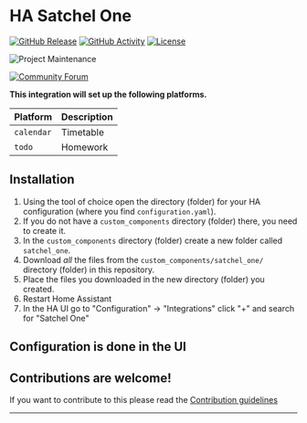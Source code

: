 # HA Satchel One

[![GitHub Release][releases-shield]][releases]
[![GitHub Activity][commits-shield]][commits]
[![License][license-shield]](LICENSE)

![Project Maintenance][maintenance-shield]

[![Community Forum][forum-shield]][forum]


**This integration will set up the following platforms.**

Platform | Description
-- | --
`calendar` | Timetable
`todo` | Homework

## Installation

1. Using the tool of choice open the directory (folder) for your HA configuration (where you find `configuration.yaml`).
1. If you do not have a `custom_components` directory (folder) there, you need to create it.
1. In the `custom_components` directory (folder) create a new folder called `satchel_one`.
1. Download _all_ the files from the `custom_components/satchel_one/` directory (folder) in this repository.
1. Place the files you downloaded in the new directory (folder) you created.
1. Restart Home Assistant
1. In the HA UI go to "Configuration" -> "Integrations" click "+" and search for "Satchel One"

## Configuration is done in the UI

<!---->

## Contributions are welcome!

If you want to contribute to this please read the [Contribution guidelines](CONTRIBUTING.md)

***

[integration_blueprint]: https://github.com/josephabbey/ha_satchel_one
[commits-shield]: https://img.shields.io/github/commit-activity/y/josephabbey/ha_satchel_one.svg?style=for-the-badge
[commits]: https://github.com/josephabbey/ha_satchel_one/commits/main
[forum-shield]: https://img.shields.io/badge/community-forum-brightgreen.svg?style=for-the-badge
[forum]: https://community.home-assistant.io/
[license-shield]: https://img.shields.io/github/license/josephabbey/ha_satchel_one.svg?style=for-the-badge
[maintenance-shield]: https://img.shields.io/badge/maintainer-JosephAbbey-blue.svg?style=for-the-badge
[releases-shield]: https://img.shields.io/github/release/josephabbey/ha_satchel_one.svg?style=for-the-badge
[releases]: https://github.com/josephabbey/ha_satchel_one/releases
